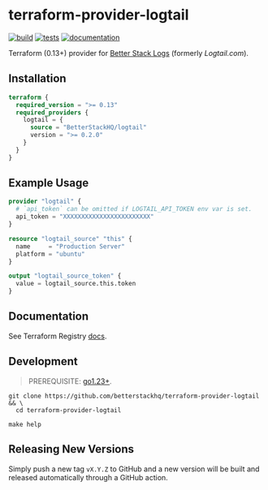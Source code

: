 # terraform-provider-logtail
[![build](https://github.com/BetterStackHQ/terraform-provider-logtail/actions/workflows/build.yml/badge.svg?branch=main)](https://github.com/BetterStackHQ/terraform-provider-logtail/actions/workflows/build.yml)
[![tests](https://github.com/BetterStackHQ/terraform-provider-logtail/actions/workflows/test.yml/badge.svg?branch=main)](https://github.com/BetterStackHQ/terraform-provider-logtail/actions/workflows/test.yml)
[![documentation](https://img.shields.io/badge/-documentation-blue)](https://registry.terraform.io/providers/BetterStackHQ/logtail/latest/docs)

Terraform (0.13+) provider for [Better Stack Logs](https://betterstack.com/logs) (formerly *Logtail.com*).

## Installation

```terraform
terraform {
  required_version = ">= 0.13"
  required_providers {
    logtail = {
      source = "BetterStackHQ/logtail"
      version = ">= 0.2.0"
    }
  }
}
```

## Example Usage

```terraform
provider "logtail" {
  # `api_token` can be omitted if LOGTAIL_API_TOKEN env var is set.
  api_token = "XXXXXXXXXXXXXXXXXXXXXXXX"
}

resource "logtail_source" "this" {
  name     = "Production Server"
  platform = "ubuntu"
}

output "logtail_source_token" {
  value = logtail_source.this.token
}
```

## Documentation

See Terraform Registry [docs](https://registry.terraform.io/providers/BetterStackHQ/logtail/latest/docs).

## Development

> PREREQUISITE: [go1.23+](https://golang.org/dl/).

```shell script
git clone https://github.com/betterstackhq/terraform-provider-logtail && \
  cd terraform-provider-logtail

make help
```

## Releasing New Versions

Simply push a new tag `vX.Y.Z` to GitHub and a new version will be built and released automatically through a GitHub action.
